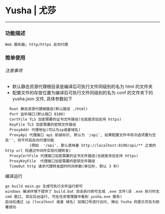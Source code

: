 # Yusha | 尤莎
***
### 功能描述
```
Web 服务器; http/https 反向代理
```
### 简单使用
###### 注意事项
- 默认静态资源代理根目录是编译后可执行文件同级别的名为 html 的文件夹
- 配置文件的存放位置为编译后可执行文件同级别的名为 conf 的文件夹下的 yusha.json 文件, 具体参数如下
```
  Root 静态资源代理根路径(默认路径 ./html)
  Port 监听端口(默认端口 8100)
  CertFile TLS 加密需要的证书文件路径(也就是添加支持 https)
  KeyFile TLS 加密需要的密钥文件路径
  ProxyAddr 代理地址(可以为ip或者域名)
  ProxyApi 代理接口 api 前缀标识, 默认为 '/api', 如果配置文件中将次选项置为空及'', 则不开启反向代理功能
           (例如  '/api', 那么意味着 http://localhost:8100/api/** 之类的 http url 将通过中间件实现代理转发)
  ProxyCertFile 代理接口加密需要的证书文件路径(也就是添加支持 https)
  ProxyKeyFile  代理接口加密需要的密钥文件路径
  TimeOut http 请求代理转发超时时间参数(单位秒, 默认 3 秒)
 ```
编译运行
```
go build main.go 生成可执行文件运行即可
windows 编译环境下提供了 build.bat 双击执行即可生成 .exe 文件(该 .exe 执行时无 cmd 窗口, 其在后台运行, 可在任务管理器中看到 yusha.exe 服务)
启动后通过 ip (localhost 或者 域名) 加端口号进行访问, 弹出 Yusha 的提示页及为部署成功
```
